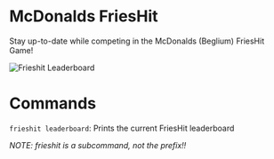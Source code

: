 ﻿# McDonalds FriesHit

Stay up-to-date while competing in the McDonalds (Beglium) FriesHit Game!

![Frieshit Leaderboard](https://ferib.dev/img/blog/mcdo_frieshit_discord_leaderboard.png)

# Commands
``frieshit leaderboard``: Prints the current FriesHit leaderboard

*NOTE: frieshit is a subcommand, not the prefix!!*